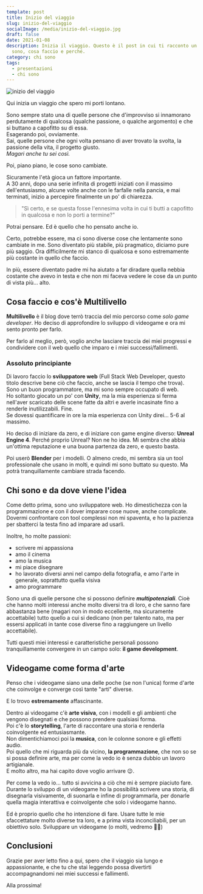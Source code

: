 ```yaml
---
template: post
title: Inizio del viaggio
slug: inizio-del-viaggio
socialImage: /media/inizio-del-viaggio.jpg
draft: false
date: 2021-01-08
description: Inizia il viaggio. Questo è il post in cui ti racconto un po' chi
  sono, cosa faccio e perché.
category: chi sono
tags:
  - presentazioni
  - chi sono
---
```

![inizio del viaggio](/media/inizio-del-viaggio.jpg)

Qui inizia un viaggio che spero mi porti lontano.

Sono sempre stato una di quelle persone che d'improvviso si innamorano perdutamente di qualcosa (qualche passione, o qualche argomento) e che si buttano a capofitto su di essa.<br/>
Esagerando poi, ovviamente. <br/>Sai, quelle persone che ogni volta pensano di aver trovato la svolta, la passione della vita, il progetto giusto.<br/>
*Magari anche tu sei così.*

Poi, piano piano, le cose sono cambiate.

Sicuramente l'età gioca un fattore importante.<br/>
A 30 anni, dopo una serie infinita di progetti iniziati con il massimo dell'entusiasmo, alcune volte anche con le farfalle nella pancia, e mai terminati, inizio a percepire finalmente un po' di chiarezza.

> "Sì certo, e se questa fosse l'ennesima volta in cui ti butti a capofitto in qualcosa e non lo porti a termine?"

Potrai pensare. Ed è quello che ho pensato anche io.

Certo, potrebbe essere, ma ci sono diverse cose che lentamente sono cambiate in me.
Sono diventato più stabile, più pragmatico, diciamo pure più saggio. Ora difficilmente mi stanco di qualcosa e sono estremamente più costante in quello che faccio.

In più, essere diventato padre mi ha aiutato a far diradare quella nebbia costante che avevo in testa e che non mi faceva vedere le cose da un punto di vista più... alto.

## Cosa faccio e cos'è Multilivello

**Multilivello** è il blog dove terrò traccia del mio percorso come *solo game developer*.
Ho deciso di approfondire lo sviluppo di videogame e ora mi sento pronto per farlo.

Per farlo al meglio, però, voglio anche lasciare traccia dei miei progressi e condividere con il web quello che imparo e i miei successi/fallimenti.

### Assoluto principiante

Di lavoro faccio lo **sviluppatore web** (Full Stack Web Developer, questo titolo descrive bene ciò che faccio, anche se lascia il tempo che trova). Sono un buon programmatore, ma mi sono sempre occupato di web.<br/>
Ho soltanto giocato un po' con **Unity**, ma la mia esperienza si ferma nell'aver scaricato delle scene fatte da altri e averle incasinate fino a renderle inutilizzabili. Fine.<br/>
Se dovessi quantificare in ore la mia esperienza con Unity direi... 5-6 al massimo.

Ho deciso di iniziare da zero, e di iniziare con game engine diverso: **Unreal Engine 4**. 
Perché proprio Unreal? Non ne ho idea. Mi sembra che abbia un'ottima reputazione e una buona partenza da zero, e questo basta.

Poi userò **Blender** per i modelli. O almeno credo, mi sembra sia un tool professionale che usano in molti, e quindi mi sono buttato su questo. Ma potrà tranquillamente cambiare strada facendo.

## Chi sono e da dove viene l'idea

Come detto prima, sono uno sviluppatore web. Ho dimestichezza con la programmazione e con il dover imparare cose nuove, anche complicate.
Dovermi confrontare con tool complessi non mi spaventa, e ho la pazienza per sbatterci la testa fino ad imparare ad usarli.

Inoltre, ho molte passioni:

* scrivere mi appassiona
* amo il cinema
* amo la musica
* mi piace disegnare
* ho lavorato diversi anni nel campo della fotografia, e amo l'arte in generale, soprattutto quella visiva
* amo programmare

Sono una di quelle persone che si possono definire ***multipotenziali***. Cioè che hanno molti interessi anche molto diversi tra di loro, e che sanno fare abbastanza bene (magari non in modo eccellente, ma sicuramente accettabile) tutto quello a cui si dedicano (non per talento nato, ma per essersi applicati in tante cose diverse fino a raggiungere un livello accettabile).

Tutti questi miei interessi e caratteristiche personali possono tranquillamente convergere in un campo solo: **il game development**.

## Videogame come forma d'arte

Penso che i videogame siano una delle poche (se non l'unica) forme d'arte che coinvolge e converge così tante "arti" diverse.

E lo trovo **estremamente** affascinante.

Dentro ai videogame c'è **arte visiva**, con i modelli e gli ambienti che vengono disegnati e che possono prendere qualsiasi forma.<br/>
Poi c'è lo **storytelling**, l'arte di raccontare una storia e renderla coinvolgente ed entusiasmante.<br/>
Non dimentichiamoci poi la **musica**, con le colonne sonore e gli effetti audio.<br/>
Poi quello che mi riguarda più da vicino, **la programmazione**, che non so se si possa definire arte, ma per come la vedo io è senza dubbio un lavoro artigianale.<br/>
E molto altro, ma hai capito dove voglio arrivare 😉.

Per come la vedo io... tutto si avvicina a ciò che mi è sempre piaciuto fare.
Durante lo sviluppo di un videogame ho la possibilità scrivere una storia, di disegnarla visivamente, di suonarla e infine di programmarla, per donarle quella magia interattiva e coinvolgente che solo i videogame hanno.

Ed è proprio quello che ho intenzione di fare. Usare tutte le mie sfaccettature molto diverse tra loro, e a prima vista inconciliabili, per un obiettivo solo. Sviluppare un videogame (o molti, vedremo 🤷‍♂️)

## Conclusioni

Grazie per aver letto fino a qui, spero che il viaggio sia lungo e appassionante, e che tu che stai leggendo possa divertirti accompagnandomi nei miei successi e fallimenti.

Alla prossima!